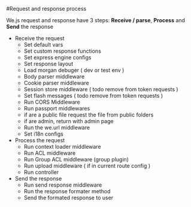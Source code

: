 #Request and response process

We.js request and response have 3 steps: **Receive / parse**, **Process** and **Send** the response

- Receive the request
  - Set default vars
  - Set custom response functions
  - Set express engine configs
  - Set response layout
  - Load morgan debuger ( dev or test env )
  - Body parser middleware
  - Cookie parser middleware
  - Session store middleware ( todo remove from token requests )
  - Set flash messages ( todo remove from token requests )
  - Run CORS Middleware
  - Run passport middlewares
  - if are a public file request the file from public folders
  - if are admin, return with admin page
  - Run the we.url middleware
  - Set i18n configs
- Process the request
  - Run context loader middleware
  - Run ACL middleware
  - Run Group ACL middleware (group plugin)
  - Run upload middleware ( if in current route config )
  - Run controller
- Send the response
  - Run send response middleware
  - Run the response formater method
  - Send the formated response to user
